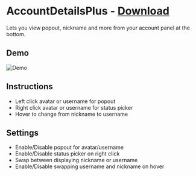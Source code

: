 # AccountDetailsPlus - [Download](https://betterdiscord.app/Download?id=31)

Lets you view popout, nickname and more from your account panel at the bottom.

## Demo

![Demo](https://i.imgur.com/ZPhgorr.gif)

## Instructions

 - Left click avatar or username for popout
 - Right click avatar or username for status picker
 - Hover to change from nickname to username
 
## Settings

 - Enable/Disable popout for avatar/username
 - Enable/Disable status picker on right click
 - Swap between displaying nickname or username
 - Enable/Disable swapping username and nickname on hover



